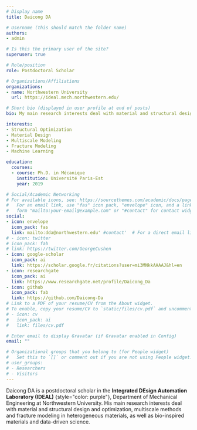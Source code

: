 ```yaml
---
# Display name
title: Daicong DA

# Username (this should match the folder name)
authors:
- admin

# Is this the primary user of the site?
superuser: true

# Role/position
role: Postdoctoral Scholar

# Organizations/Affiliations
organizations:
- name: Northwestern University
  url: https://ideal.mech.northwestern.edu/

# Short bio (displayed in user profile at end of posts)
bio: My main research interests deal with material and structural design and optimization, multiscale methods and fracture modeling in heterogeneous materials, as well as bio-inspired materials and data-driven science.

interests:
- Structural Optimization
- Material Design
- Multiscale Modeling
- Fracture Modeling
- Machine Learning

education:
  courses:
  - course: Ph.D. in Mécanique
    institution: Université Paris-Est
    year: 2019

# Social/Academic Networking
# For available icons, see: https://sourcethemes.com/academic/docs/page-builder/#icons
#   For an email link, use "fas" icon pack, "envelope" icon, and a link in the
#   form "mailto:your-email@example.com" or "#contact" for contact widget.
social:
- icon: envelope
  icon_pack: fas
  link: mailto:dda@northwestern.edu' #contact'  # For a direct email link, use "mailto:test@example.org".
# - icon: twitter
# icon_pack: fab
# link: https://twitter.com/GeorgeCushen
- icon: google-scholar
  icon_pack: ai
  link: https://scholar.google.fr/citations?user=mi3MNkkAAAAJ&hl=en
- icon: researchgate
  icon_pack: ai
  link: https://www.researchgate.net/profile/Daicong_Da
- icon: github
  icon_pack: fab
  link: https://github.com/Daicong-Da
# Link to a PDF of your resume/CV from the About widget.
# To enable, copy your resume/CV to `static/files/cv.pdf` and uncomment the lines below.
# - icon: cv
#   icon_pack: ai
#   link: files/cv.pdf

# Enter email to display Gravatar (if Gravatar enabled in Config)
email: ""

# Organizational groups that you belong to (for People widget)
#   Set this to `[]` or comment out if you are not using People widget.
# user_groups:
# - Researchers
# - Visitors
---
```


Daicong DA is a postdoctoral scholar in the **Integrated DEsign Automation Laboratory (IDEAL)** {style="color: purple"}, Department of Mechanical Engineering at Northwestern University. His main research interests deal with material and structural design and optimization, multiscale methods and fracture modeling in heterogeneous materials, as well as bio-inspired materials and data-driven science.
